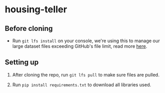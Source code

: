# housing-teller

## Before cloning

- Run `git lfs install` on your console, we're using this to manage our large dataset files exceeding GitHub's file limit, read more [here](https://git-lfs.com/).

## Setting up

1. After cloning the repo, run `git lfs pull` to make sure files are pulled.

2. Run `pip install requirements.txt` to download all libraries used.